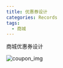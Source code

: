 ```yaml
---
title: 优惠券设计
categories: Records
tags:
  - 商城
---
```

商城优惠券设计
<!-- more -->
![coupon_img](/images/Laravel/coupon_img.jpg)
